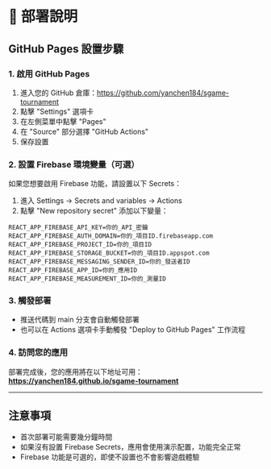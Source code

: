 # 🚀 部署說明

## GitHub Pages 設置步驟

### 1. 啟用 GitHub Pages
1. 進入您的 GitHub 倉庫：https://github.com/yanchen184/sgame-tournament
2. 點擊 "Settings" 選項卡
3. 在左側菜單中點擊 "Pages"
4. 在 "Source" 部分選擇 "GitHub Actions"
5. 保存設置

### 2. 設置 Firebase 環境變量（可選）
如果您想要啟用 Firebase 功能，請設置以下 Secrets：

1. 進入 Settings → Secrets and variables → Actions
2. 點擊 "New repository secret" 添加以下變量：

```
REACT_APP_FIREBASE_API_KEY=你的_API_密鑰
REACT_APP_FIREBASE_AUTH_DOMAIN=你的_項目ID.firebaseapp.com
REACT_APP_FIREBASE_PROJECT_ID=你的_項目ID
REACT_APP_FIREBASE_STORAGE_BUCKET=你的_項目ID.appspot.com
REACT_APP_FIREBASE_MESSAGING_SENDER_ID=你的_發送者ID
REACT_APP_FIREBASE_APP_ID=你的_應用ID
REACT_APP_FIREBASE_MEASUREMENT_ID=你的_測量ID
```

### 3. 觸發部署
- 推送代碼到 main 分支會自動觸發部署
- 也可以在 Actions 選項卡手動觸發 "Deploy to GitHub Pages" 工作流程

### 4. 訪問您的應用
部署完成後，您的應用將在以下地址可用：
**https://yanchen184.github.io/sgame-tournament**

---

## 注意事項

- 首次部署可能需要幾分鐘時間
- 如果沒有設置 Firebase Secrets，應用會使用演示配置，功能完全正常
- Firebase 功能是可選的，即使不設置也不會影響遊戲體驗